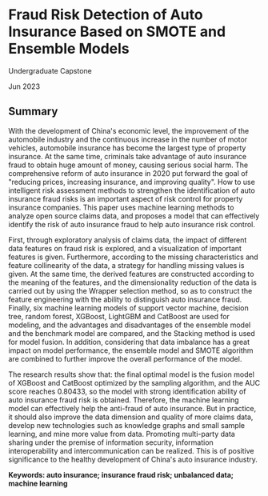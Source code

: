 # Fraud Risk Detection of Auto Insurance Based on SMOTE and Ensemble Models
Undergraduate Capstone

Jun 2023

## Summary

With the development of China's economic level, the improvement of the automobile industry and the continuous increase in the number of motor vehicles, automobile insurance has become the largest type of property insurance. At the same time, criminals take advantage of auto insurance fraud to obtain huge amount of money, causing serious social harm. The comprehensive reform of auto insurance in 2020 put forward the goal of "reducing prices, increasing insurance, and improving quality". How to use intelligent risk assessment methods to strengthen the identification of auto insurance fraud risks is an important aspect of risk control for property insurance companies. This paper uses machine learning methods to analyze open source claims data, and proposes a model that can effectively identify the risk of auto insurance fraud to help auto insurance risk control.

First, through exploratory analysis of claims data, the impact of different data features on fraud risk is explored, and a visualization of important features is given. Furthermore, according to the missing characteristics and feature collinearity of the data, a strategy for handling missing values is given. At the same time, the derived features are constructed according to the meaning of the features, and the dimensionality reduction of the data is carried out by using the Wrapper selection method, so as to construct the feature engineering with the ability to distinguish auto insurance fraud. Finally, six machine learning models of support vector machine, decision tree, random forest, XGBoost, LightGBM and CatBoost are used for modeling, and the advantages and disadvantages of the ensemble model and the benchmark model are compared, and the Stacking method is used for model fusion. In addition, considering that data imbalance has a great impact on model performance, the ensemble model and SMOTE algorithm are combined to further improve the overall performance of the model.

The research results show that: the final optimal model is the fusion model of XGBoost and CatBoost optimized by the sampling algorithm, and the AUC score reaches 0.80433, so the model with strong identification ability of auto insurance fraud risk is obtained. Therefore, the machine learning model can effectively help the anti-fraud of auto insurance. But in practice, it should also improve the data dimension and quality of more claims data, develop new technologies such as knowledge graphs and small sample learning, and mine more value from data. Promoting multi-party data sharing under the premise of information security, information interoperability and intercommunication can be realized. This is of positive significance to the healthy development of China's auto insurance industry.

**Keywords: auto insurance; insurance fraud risk; unbalanced data; machine learning**

